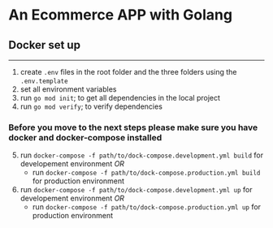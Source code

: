 # An Ecommerce APP with Golang

## Docker set up 
___
1. create `.env` files in the root folder and the three folders using the `.env.template`
2. set all environment variables 
3. run `go mod init`; to get all dependencies in the local project
4. run `go mod verify`; to verify dependencies
### Before you move to the next steps please make sure you have docker and docker-compose installed
5. run `docker-compose -f path/to/dock-compose.development.yml build` for developement environment *OR*
   - run `docker-compose -f path/to/dock-compose.production.yml build` for production environment
6. run `docker-compose -f path/to/dock-compose.development.yml up` for developement environment *OR*
   - run `docker-compose -f path/to/dock-compose.production.yml up` for production environment

